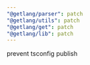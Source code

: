 ```yaml
---
"@getlang/parser": patch
"@getlang/utils": patch
"@getlang/get": patch
"@getlang/lib": patch
---
```


prevent tsconfig publish
